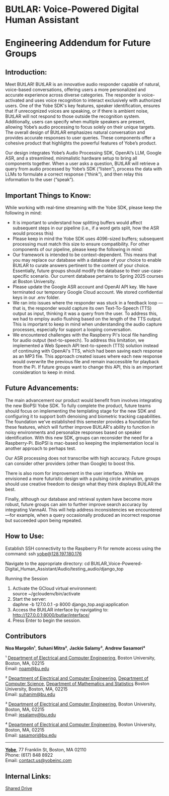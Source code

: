 # BUtLAR: Voice-Powered Digital Human Assistant
# Engineering Addendum for Future Groups

**Introduction:**
----------------------------------------------------------------------------------------------------

Meet BUtLAR! BUtLAR is an innovative audio responder capable of natural, voice-based conversations, offering users a more personalized and accurate experience across diverse categories. The responder is voice-activated and uses voice recognition to interact exclusively with authorized users. One of the Yobe SDK's key features, speaker identification, ensures that if unrecognized voices are speaking, or if there is ambient noise, BUtLAR will not respond to those outside the recognition system. Additionally, users can specify when multiple speakers are present, allowing Yobe’s audio processing to focus solely on their unique targets. The overall design of BUtLAR emphasizes natural conversation and provides accurate responses to user queries. These components offer a cohesive product that highlights the powerful features of Yobe’s product.

Our design integrates Yobe’s Audio Processing SDK, OpenAI’s LLM, Google ASR, and a streamlined, minimalistic hardware setup to bring all components together. When a user asks a question, BUtLAR will retrieve a query from audio processed by Yobe’s SDK (“listen”), process the data with LLMs to formulate a correct response (“think”), and then relay this information to the user (“speak”). 

**Important Things to Know:**
----------------------------------------------------------------------------------------------------
While working with real-time streaming with the Yobe SDK, please keep the following in mind:
* It is important to understand how splitting buffers would affect subsequent steps in our pipeline (i.e., if a word gets split, how the ASR would process this)
* Please keep in mind the Yobe SDK uses 4096-sized buffers; subsequent processing must match this size to ensure compatibility.
For other components of our pipeline, please keep the following in mind:
* Our framework is intended to be context-dependent. This means that you may replace our database with a database of your choice to enable BUtLAR to curate answers pertinent to the content of your choice. Essentially, future groups should modify the database to their use-case-specific scenario. Our current database pertains to Spring 2025 courses at Boston University.
* Please update the Google ASR account and OpenAI API key. We have terminated our temporary Google Cloud account. We stored confidential keys in our .env folder.
* We ran into issues where the responder was stuck in a feedback loop — that is, the responder would capture its own Text-To-Speech (TTS) output as input, thinking it was a query from the user. To address this, we had to employ audio flushing based on the length of the TTS output. This is important to keep in mind when understanding the audio capture processes, especially for support a looping conversation.
* We encountered challenges with the Raspberry Pi's local file handling for audio output (text-to-speech). To address this limitation, we implemented a Web Speech API text-to-speech (TTS) solution instead of continuing with OpenAI's TTS, which had been saving each response as an MP3 file. This approach created issues where each new response would overwrite the previous file and remain inaccessible for playback from the Pi. If future groups want to change this API, this is an important consideration to keep in mind. 


**Future Advancements:**
----------------------------------------------------------------------------------------------------
The main advancement our product would benefit from involves integrating the new BioPSI Yobe SDK. To fully complete the product, future teams should focus on implementing the templating stage for the new SDK and configuring it to support both denoising and biometric tracking capabilities. The foundation we've established this semester provides a foundation for these features, which will further improve BUtLAR's ability to function in noisy environments and personalize responses based on speaker identification. With this new SDK, groups can reconsider the need for a Raspberry-Pi. BioPSI is mac-based so keeping the implementation local is another approach to perhaps test.

Our ASR processing does not transcribe with high accuracy. Future groups can consider other providers (other than Google) to boost this.

There is also room for improvement in the user interface. While we envisioned a more futuristic design with a pulsing circle animation, groups should use creative freedom to design what they think displays BUtLAR the best. 

Finally, although our database and retrieval system have become more robust, future groups can aim to further improve search accuracy by integrating VannaAI. This will help address inconsistencies we encountered—for example, when a query occasionally produced an incorrect response but succeeded upon being repeated.


**How to Use:**
----------------------------------------------------------------------------------------------------
Establish SSH connectivity to the Raspberry Pi for remote access using the command:
ssh yobe@128.197.180.176

Navigate to the appropriate directory:
cd BUtLAR_Voice-Powered-Digital_Human_Assistant/Audio/testing_audio/django_top

Running the Session
1. Activate the GCloud virtual environment:
<br/>source ~/gcloudenv/bin/activate
2. Start the server:
<br/>daphne -b 127.0.0.1 -p 8000 django_top.asgi:application
3. Access the BUtLAR interface by navigating to:
<br/>http://127.0.0.1:8000/butlar/interface/
4. Press Enter to begin the session.


## Contributors

**Noa Margolin¹**, **Suhani Mitra²**, **Jackie Salamy³**, **Andrew Sasamori⁴**

¹ [Department of Electrical and Computer Engineering](https://www.bu.edu/eng/departments/ece/), Boston University, Boston, MA, 02215  
Email: [noam@bu.edu](mailto:noam@bu.edu)

² [Department of Electrical and Computer Engineering](https://www.bu.edu/eng/departments/ece/), [Department of Computer Science](https://www.bu.edu/cs/), [Department of Mathematics and Statistics](https://www.bu.edu/math/) Boston University, Boston, MA, 02215  
Email: [suhanim@bu.edu](mailto:suhanim@bu.edu)

³ [Department of Electrical and Computer Engineering](https://www.bu.edu/eng/departments/ece/), Boston University, Boston, MA, 02215  
Email: [jesalamy@bu.edu](mailto:jesalamy@bu.edu)

⁴ [Department of Electrical and Computer Engineering](https://www.bu.edu/eng/departments/ece/), Boston University, Boston, MA, 02215  
Email: [sasamori@bu.edu](mailto:sasamori@bu.edu)

----------------------------------------------------------------------------------------------------

[**Yobe**](https://yobeinc.com/), 77 Franklin St, Boston, MA 02110  
Phone: (617) 848 8922  
Email: [contact.us@yobeinc.com](mailto:contact.us@yobeinc.com)

## Internal Links:
[Shared Drive](https://drive.google.com/drive/u/1/folders/0APRJN7ri7rJUUk9PVA)
